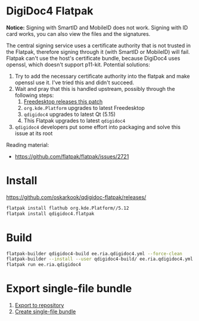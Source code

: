 # DigiDoc4 Flatpak
**Notice:** Signing with SmartID and MobileID does not work. Signing with ID card works, you can also view the files and the signatures.

The central signing service uses a certificate authority that is not trusted in the Flatpak, therefore signing through it (with SmartID or MobileID) will fail. Flatpak can't use the host's certificate bundle, because DigiDoc4 uses openssl, which doesn't support p11-kit. Potential solutions:
1. Try to add the necessary certificate authority into the flatpak and make openssl use it. I've tried this and didn't succeed.
2. Wait and pray that this is handled upstream, possibly through the following steps:
    1. [Freedesktop releases this patch](https://gitlab.com/freedesktop-sdk/freedesktop-sdk/-/merge_requests/3798)
    2. `org.kde.Platform` upgrades to latest Freedesktop
    3. `qdigidoc4` upgrades to latest Qt (5.15)
    4. This Flatpak upgrades to latest `qdigidoc4`
3. `qdigidoc4` developers put some effort into packaging and solve this issue at its root

Reading material:
- https://github.com/flatpak/flatpak/issues/2721

# Install
https://github.com/oskarkook/qdigidoc-flatpak/releases/
```sh
flatpak install flathub org.kde.Platform//5.12
flatpak install qdigidoc4.flatpak
```

# Build
```sh
flatpak-builder qdigidoc4-build ee.ria.qdigidoc4.yml --force-clean
flatpak-builder --install --user qdigidoc4-build/ ee.ria.qdigidoc4.yml --force-clean
flatpak run ee.ria.qdigidoc4
```

# Export single-file bundle
1. [Export to repository](https://docs.flatpak.org/en/latest/flatpak-builder.html#exporting-to-a-repository)
2. [Create single-file bundle](https://docs.flatpak.org/en/latest/single-file-bundles.html)
